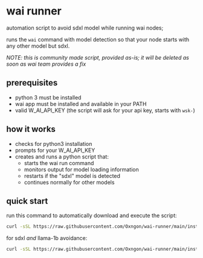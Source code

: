 # wai runner
automation script to avoid sdxl model while running wai nodes;

runs the `wai` command with model detection so that your node starts with any other model but sdxl.

*NOTE: this is community made script, provided as-is; it will be deleted as soon as wai team provides a fix*

## prerequisites
- python 3 must be installed
- wai app must be installed and available in your PATH
- valid W_AI_API_KEY (the script will ask for your api key, starts with `wsk-`)

## how it works
- checks for python3 installation
- prompts for your W_AI_API_KEY
- creates and runs a python script that:
  - starts the wai run command
  - monitors output for model loading information
  - restarts if the "sdxl" model is detected
  - continues normally for other models

## quick start

run this command to automatically download and execute the script:

```bash
curl -sSL https://raw.githubusercontent.com/Oxngon/wai-runner/main/install.sh | bash
```

for sdxl *and* llama-1b avoidance:

```bash
curl -sSL https://raw.githubusercontent.com/Oxngon/wai-runner/main/install2.sh | bash
```
